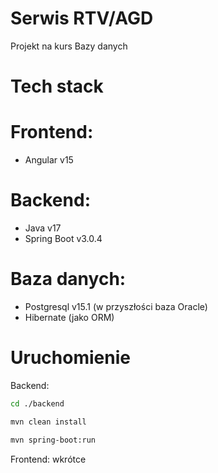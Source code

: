 # Serwis RTV/AGD

Projekt na kurs Bazy danych

# Tech stack
# Frontend:
- Angular v15
# Backend:
- Java v17
- Spring Boot v3.0.4
# Baza danych:
- Postgresql v15.1 (w przyszłości baza Oracle)
- Hibernate (jako ORM)

# Uruchomienie
Backend:
```bash
cd ./backend
```
```bash
mvn clean install
```
```bash
mvn spring-boot:run
```
Frontend:
wkrótce 
